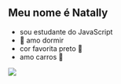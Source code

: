## Meu nome é Natally



- sou estudante do JavaScript
- 💞️ amo dormir
- cor favorita preto 🖤
- amo carros 🚗


![](https://media1.tenor.com/m/GvTeSb1hF68AAAAd/making-a-splash-justin-bieber.gif)
